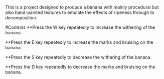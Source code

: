 This is a project designed to produce a banana with mainly procedural but also hand-painted textures to emulate the effects of ripeness through to decomposition.

#Controls
**Press the W key repeatedly to increase the withering of the banana.

**Press the E key repeatedly to increase the marks and bruising on the banana.

**Press the S key repeatedly to decrease the withering of the banana.

**Press the D key repeatedly to decrease the marks and bruising on the banana.

